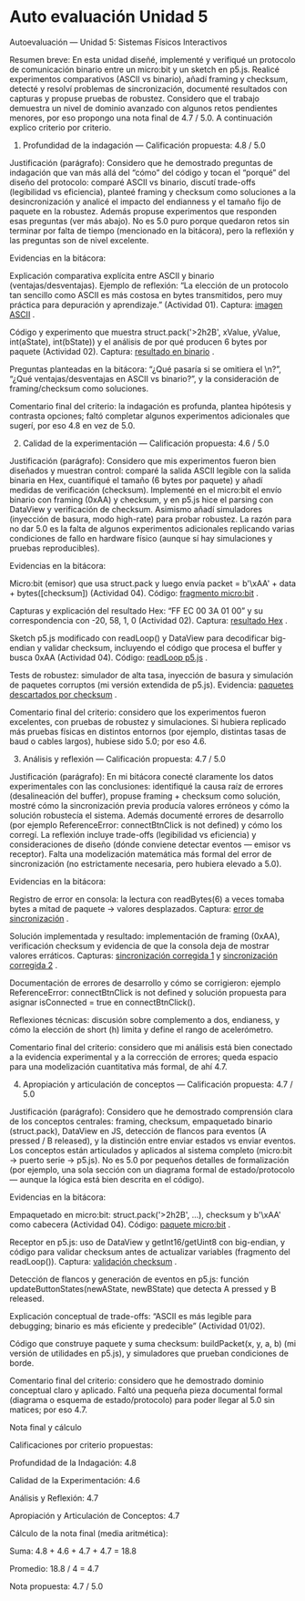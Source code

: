# Auto evaluación Unidad 5

Autoevaluación — Unidad 5: Sistemas Físicos Interactivos

Resumen breve: En esta unidad diseñé, implementé y verifiqué un protocolo de comunicación binario entre un micro:bit y un sketch en p5.js. Realicé experimentos comparativos (ASCII vs binario), añadí framing y checksum, detecté y resolví problemas de sincronización, documenté resultados con capturas y propuse pruebas de robustez. Considero que el trabajo demuestra un nivel de dominio avanzado con algunos retos pendientes menores, por eso propongo una nota final de 4.7 / 5.0. A continuación explico criterio por criterio.

1. Profundidad de la indagación — Calificación propuesta: 4.8 / 5.0

Justificación (parágrafo):
Considero que he demostrado preguntas de indagación que van más allá del “cómo” del código y tocan el “porqué” del diseño del protocolo: comparé ASCII vs binario, discutí trade-offs (legibilidad vs eficiencia), planteé framing y checksum como soluciones a la desincronización y analicé el impacto del endianness y el tamaño fijo de paquete en la robustez. Además propuse experimentos que responden esas preguntas (ver más abajo). No es 5.0 puro porque quedaron retos sin terminar por falta de tiempo (mencionado en la bitácora), pero la reflexión y las preguntas son de nivel excelente.

Evidencias en la bitácora:

Explicación comparativa explícita entre ASCII y binario (ventajas/desventajas). Ejemplo de reflexión: “La elección de un protocolo tan sencillo como ASCII es más costosa en bytes transmitidos, pero muy práctica para depuración y aprendizaje.” (Actividad 01).
Captura: [imagen ASCII](https://github.com/user-attachments/assets/c9b60969-bd76-43be-8d09-a37a801d8818)
.

Código y experimento que muestra struct.pack('>2h2B', xValue, yValue, int(aState), int(bState)) y el análisis de por qué producen 6 bytes por paquete (Actividad 02).
Captura: [resultado en binario](https://github.com/user-attachments/assets/c9de5de0-6337-4be3-bb87-6ed0d02e373b)
.

Preguntas planteadas en la bitácora: “¿Qué pasaría si se omitiera el \n?”, “¿Qué ventajas/desventajas en ASCII vs binario?”, y la consideración de framing/checksum como soluciones.

Comentario final del criterio: la indagación es profunda, plantea hipótesis y contrasta opciones; faltó completar algunos experimentos adicionales que sugerí, por eso 4.8 en vez de 5.0.

2. Calidad de la experimentación — Calificación propuesta: 4.6 / 5.0

Justificación (parágrafo):
Considero que mis experimentos fueron bien diseñados y muestran control: comparé la salida ASCII legible con la salida binaria en Hex, cuantifiqué el tamaño (6 bytes por paquete) y añadí medidas de verificación (checksum). Implementé en el micro:bit el envío binario con framing (0xAA) y checksum, y en p5.js hice el parsing con DataView y verificación de checksum. Asimismo añadí simuladores (inyección de basura, modo high-rate) para probar robustez. La razón para no dar 5.0 es la falta de algunos experimentos adicionales replicando varias condiciones de fallo en hardware físico (aunque sí hay simulaciones y pruebas reproducibles).

Evidencias en la bitácora:

Micro:bit (emisor) que usa struct.pack y luego envía packet = b'\xAA' + data + bytes([checksum]) (Actividad 04).
Código: [fragmento micro:bit](https://github.com/user-attachments/assets/937b6a5c-bb98-430b-95a9-0984381c0dc7)
.

Capturas y explicación del resultado Hex: “FF EC 00 3A 01 00” y su correspondencia con -20, 58, 1, 0 (Actividad 02).
Captura: [resultado Hex](https://github.com/user-attachments/assets/3130a4d1-7cd4-44f9-a739-066b055159d7)
.

Sketch p5.js modificado con readLoop() y DataView para decodificar big-endian y validar checksum, incluyendo el código que procesa el buffer y busca 0xAA (Actividad 04).
Código: [readLoop p5.js](https://github.com/user-attachments/assets/23701393-f164-46bf-b0d7-bdee5ea07557)
.

Tests de robustez: simulador de alta tasa, inyección de basura y simulación de paquetes corruptos (mi versión extendida de p5.js).
Evidencia: [paquetes descartados por checksum](https://github.com/user-attachments/assets/ee4883bd-a714-4d22-93bc-f49fb313ca14)
.

Comentario final del criterio: considero que los experimentos fueron excelentes, con pruebas de robustez y simulaciones. Si hubiera replicado más pruebas físicas en distintos entornos (por ejemplo, distintas tasas de baud o cables largos), hubiese sido 5.0; por eso 4.6.

3. Análisis y reflexión — Calificación propuesta: 4.7 / 5.0

Justificación (parágrafo):
En mi bitácora conecté claramente los datos experimentales con las conclusiones: identifiqué la causa raíz de errores (desalineación del buffer), propuse framing + checksum como solución, mostré cómo la sincronización previa producía valores erróneos y cómo la solución robustecía el sistema. Además documenté errores de desarrollo (por ejemplo ReferenceError: connectBtnClick is not defined) y cómo los corregí. La reflexión incluye trade-offs (legibilidad vs eficiencia) y consideraciones de diseño (dónde conviene detectar eventos — emisor vs receptor). Falta una modelización matemática más formal del error de sincronización (no estrictamente necesaria, pero hubiera elevado a 5.0).

Evidencias en la bitácora:

Registro de error en consola: la lectura con readBytes(6) a veces tomaba bytes a mitad de paquete → valores desplazados.
Captura: [error de sincronización](https://github.com/user-attachments/assets/3130a4d1-7cd4-44f9-a739-066b055159d7)
.

Solución implementada y resultado: implementación de framing (0xAA), verificación checksum y evidencia de que la consola deja de mostrar valores erráticos.
Capturas: [sincronización corregida 1](https://github.com/user-attachments/assets/23701393-f164-46bf-b0d7-bdee5ea07557)
 y [sincronización corregida 2](https://github.com/user-attachments/assets/e7d1cbf0-bcf7-4a75-8bc8-a601ef0d0d5b)
.

Documentación de errores de desarrollo y cómo se corrigieron: ejemplo ReferenceError: connectBtnClick is not defined y solución propuesta para asignar isConnected = true en connectBtnClick().

Reflexiones técnicas: discusión sobre complemento a dos, endianess, y cómo la elección de short (h) limita y define el rango de acelerómetro.

Comentario final del criterio: considero que mi análisis está bien conectado a la evidencia experimental y a la corrección de errores; queda espacio para una modelización cuantitativa más formal, de ahí 4.7.

4. Apropiación y articulación de conceptos — Calificación propuesta: 4.7 / 5.0

Justificación (parágrafo):
Considero que he demostrado comprensión clara de los conceptos centrales: framing, checksum, empaquetado binario (struct.pack), DataView en JS, detección de flancos para eventos (A pressed / B released), y la distinción entre enviar estados vs enviar eventos. Los conceptos están articulados y aplicados al sistema completo (micro:bit → puerto serie → p5.js). No es 5.0 por pequeños detalles de formalización (por ejemplo, una sola sección con un diagrama formal de estado/protocolo — aunque la lógica está bien descrita en el código).

Evidencias en la bitácora:

Empaquetado en micro:bit: struct.pack('>2h2B', ...), checksum y b'\xAA' como cabecera (Actividad 04).
Código: [paquete micro:bit](https://github.com/user-attachments/assets/937b6a5c-bb98-430b-95a9-0984381c0dc7)
.

Receptor en p5.js: uso de DataView y getInt16/getUint8 con big-endian, y código para validar checksum antes de actualizar variables (fragmento del readLoop()).
Captura: [validación checksum](https://github.com/user-attachments/assets/e7d1cbf0-bcf7-4a75-8bc8-a601ef0d0d5b)
.

Detección de flancos y generación de eventos en p5.js: función updateButtonStates(newAState, newBState) que detecta A pressed y B released.

Explicación conceptual de trade-offs: “ASCII es más legible para debugging; binario es más eficiente y predecible” (Actividad 01/02).

Código que construye paquete y suma checksum: buildPacket(x, y, a, b) (mi versión de utilidades en p5.js), y simuladores que prueban condiciones de borde.

Comentario final del criterio: considero que he demostrado dominio conceptual claro y aplicado. Faltó una pequeña pieza documental formal (diagrama o esquema de estado/protocolo) para poder llegar al 5.0 sin matices; por eso 4.7.

Nota final y cálculo

Calificaciones por criterio propuestas:

Profundidad de la Indagación: 4.8

Calidad de la Experimentación: 4.6

Análisis y Reflexión: 4.7

Apropiación y Articulación de Conceptos: 4.7

Cálculo de la nota final (media aritmética):

Suma: 4.8 + 4.6 + 4.7 + 4.7 = 18.8

Promedio: 18.8 / 4 = 4.7

Nota propuesta: 4.7 / 5.0
